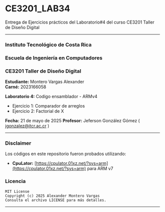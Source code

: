 # CE3201_LAB34
Entrega de Ejercicios prácticos del Laboratorio#4 del curso CE3201 Taller de Diseño Digital

---

### Instituto Tecnológico de Costa Rica
### Escuela de Ingeniería en Computadores
### CE3201 Taller de Diseño Digital

**Estudiante:** Montero Vargas Alexander  
**Carné:** 2023166058

**Laboratorio 4:** Codigo ensamblador - ARMv4
- Ejercicio 1: Comparador de arreglos
- Ejercicio 2: Factorial de X

**Fecha:** 21 de mayo de 2025
**Profesor:** Jeferson González Gómez ( <jgonzalez@itcr.ac.cr> )

---

### Disclaimer
Los códigos en este repositorio fueron probados utilizando:
- **CpuLator:** [https://cpulator.01xz.net/?sys=arm](https://cpulator.01xz.net/?sys=arm) para ARM v7

### Licencia

```
MIT License
Copyright (c) 2025 Alexander Montero Vargas
Consulta el archivo LICENSE para más detalles.
```

---